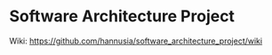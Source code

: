 # Software Architecture Project
Wiki: https://github.com/hannusia/software_architecture_project/wiki
